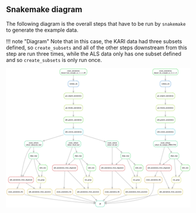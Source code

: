 ## **Snakemake diagram**
The following diagram is the overall steps that have to be run by `snakemake` to generate the example data.

!!! note "Diagram"
    Note that in this case, the KARI data had three subsets defined, so `create_subsets` and all of the other steps downstream from this step are run three times, while the ALS data only has one subset defined and so `create_subsets` is only run once.

![snakemake directed acyclic graph](images/dag.png)


